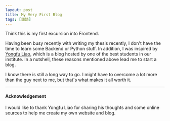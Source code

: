 ```yaml
---
layout: post
title: My Very First Blog
tags: [雜談]
---
```

 
Think this is my first excursion into Frontend.

Having been busy recently with writing my thesis recently, I don't have the time to learn some Backend or Python stuff. In addition, I was inspired by [Yongfu Liao](https://yongfu.name/), which is a blog hosted by one of the best students in our institute. In a nutshell, these reasons mentioned above lead me to start a blog.

I know there is still a long way to go. I might have to overcome a lot more than the guy next to me, but that's what makes it all worth it.

---

#### Acknowledgement 

I would like to thank Yongfu Liao for sharing his thoughts and some online sources to help me create my own website and blog. 
 
